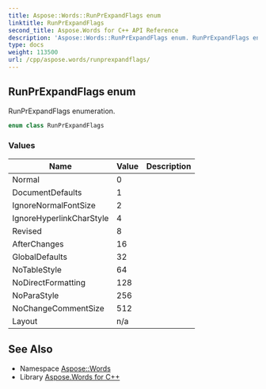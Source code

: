 ```yaml
---
title: Aspose::Words::RunPrExpandFlags enum
linktitle: RunPrExpandFlags
second_title: Aspose.Words for C++ API Reference
description: 'Aspose::Words::RunPrExpandFlags enum. RunPrExpandFlags enumeration in C++.'
type: docs
weight: 113500
url: /cpp/aspose.words/runprexpandflags/
---
```

## RunPrExpandFlags enum


RunPrExpandFlags enumeration.

```cpp
enum class RunPrExpandFlags
```

### Values

| Name | Value | Description |
| --- | --- | --- |
| Normal | 0 |  |
| DocumentDefaults | 1 |  |
| IgnoreNormalFontSize | 2 |  |
| IgnoreHyperlinkCharStyle | 4 |  |
| Revised | 8 |  |
| AfterChanges | 16 |  |
| GlobalDefaults | 32 |  |
| NoTableStyle | 64 |  |
| NoDirectFormatting | 128 |  |
| NoParaStyle | 256 |  |
| NoChangeCommentSize | 512 |  |
| Layout | n/a |  |

## See Also

* Namespace [Aspose::Words](../)
* Library [Aspose.Words for C++](../../)
